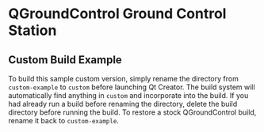 # QGroundControl Ground Control Station

## Custom Build Example

To build this sample custom version, simply rename the directory from `custom-example` to `custom` before launching Qt Creator. The build system will automatically find anything in `custom` and incorporate into the build. If you had already run a build before renaming the directory, delete the build directory before running the build. To restore a stock QGroundControl build, rename it back to `custom-example`.
